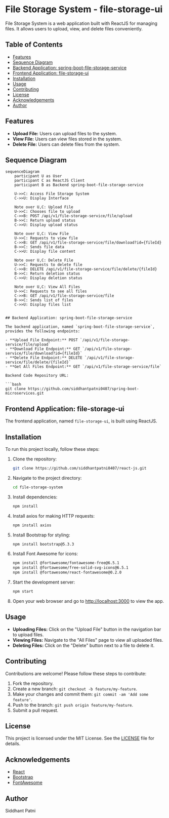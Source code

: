# File Storage System - file-storage-ui

File Storage System is a web application built with ReactJS for managing files. It allows users to upload, view, and delete files conveniently.

## Table of Contents

- [Features](#features)
- [Sequence Diagram](#sequence-diagram)
- [Backend Application: spring-boot-file-storage-service](#backend-application-spring-boot-file-storage-service)
- [Frontend Application: file-storage-ui](#frontend-application-file-storage-ui)
- [Installation](#installation)
- [Usage](#usage)
- [Contributing](#contributing)
- [License](#license)
- [Acknowledgements](#acknowledgements)
- [Author](#author)

## Features

- **Upload File:** Users can upload files to the system.
- **View File:** Users can view files stored in the system.
- **Delete File:** Users can delete files from the system.

## Sequence Diagram

```mermaid
sequenceDiagram
    participant U as User
    participant C as ReactJS Client
    participant B as Backend spring-boot-file-storage-service

    U->>C: Access File Storage System
    C->>U: Display Interface

    Note over U,C: Upload File
    U->>C: Chooses file to upload
    C->>B: POST /api/v1/file-storage-service/file/upload
    B->>C: Return upload status
    C->>U: Display upload status

    Note over U,C: View File
    U->>C: Requests to view file
    C->>B: GET /api/v1/file-storage-service/file/download?id={fileId}
    B->>C: Sends file data
    C->>U: Display file content

    Note over U,C: Delete File
    U->>C: Requests to delete file
    C->>B: DELETE /api/v1/file-storage-service/file/delete/{fileId}
    B->>C: Return deletion status
    C->>U: Display deletion status

    Note over U,C: View All Files
    U->>C: Requests to see all files
    C->>B: GET /api/v1/file-storage-service/file
    B->>C: Sends list of files
    C->>U: Display files list


## Backend Application: spring-boot-file-storage-service

The backend application, named `spring-boot-file-storage-service`, provides the following endpoints:

- **Upload File Endpoint:** POST `/api/v1/file-storage-service/file/upload`
- **Download File Endpoint:** GET `/api/v1/file-storage-service/file/download?id={fileId}`
- **Delete File Endpoint:** DELETE `/api/v1/file-storage-service/file/delete/{fileId}`
- **Get All Files Endpoint:** GET `/api/v1/file-storage-service/file`

Backend Code Repository URL:

```bash
git clone https://github.com/siddhantpatni0407/spring-boot-microservices.git
```

## Frontend Application: file-storage-ui

The frontend application, named `file-storage-ui`, is built using ReactJS.

## Installation

To run this project locally, follow these steps:

1. Clone the repository:

    ```bash
    git clone https://github.com/siddhantpatni0407/react-js.git
    ```

2. Navigate to the project directory:

    ```bash
    cd file-storage-system
    ```

3. Install dependencies:

    ```bash
    npm install
    ```

4. Install axios for making HTTP requests:

    ```bash
    npm install axios
    ```

5. Install Bootstrap for styling:

    ```bash
    npm install bootstrap@5.3.3
    ```

6. Install Font Awesome for icons:

    ```bash
    npm install @fortawesome/fontawesome-free@6.5.1
    npm install @fortawesome/free-solid-svg-icons@6.5.1
    npm install @fortawesome/react-fontawesome@0.2.0
    ```

7. Start the development server:

    ```bash
    npm start
    ```

8. Open your web browser and go to [http://localhost:3000](http://localhost:3000) to view the app.

## Usage

- **Uploading Files:** Click on the "Upload File" button in the navigation bar to upload files.
- **Viewing Files:** Navigate to the "All Files" page to view all uploaded files.
- **Deleting Files:** Click on the "Delete" button next to a file to delete it.

## Contributing

Contributions are welcome! Please follow these steps to contribute:

1. Fork the repository.
2. Create a new branch: `git checkout -b feature/my-feature`.
3. Make your changes and commit them: `git commit -am 'Add some feature'`.
4. Push to the branch: `git push origin feature/my-feature`.
5. Submit a pull request.

## License

This project is licensed under the MIT License. See the [LICENSE](LICENSE) file for details.

## Acknowledgements

- [React](https://reactjs.org/)
- [Bootstrap](https://getbootstrap.com/)
- [FontAwesome](https://fontawesome.com/)

## Author

Siddhant Patni
